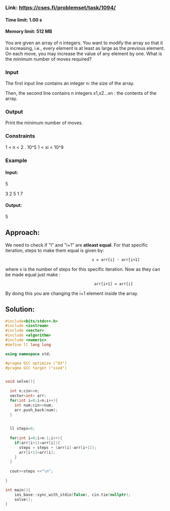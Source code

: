 ### Link: https://cses.fi/problemset/task/1094/

#### Time limit: 1.00 s
#### Memory limit: 512 MB



You are given an array of n integers. You want to modify the array so that it is increasing, i.e., 
every element is at least as large as the previous element.
On each move, you may increase the value of any element by one. What is the minimum number of moves required?

### Input
The first input line contains an integer n: the size of the array.

Then, the second line contains n integers x1,x2...xn : the contents of the array.

### Output
Print the minimum number of moves.

### Constraints

1 < n < 2 . 10^5
1 < xi < 10^9

### Example

#### Input:
5

3 2 5 1 7

#### Output:
5

## Approach:
We need to check if "I" and "i+1" are **atleast equal**. For that specific iteration, steps to make them equal is given by:

                                          x = arr[i] - arr[i+1]

where x is the number of steps for this specific iteration. Now as they can be made equal just make :
                                         
                                           arr[i+1] = arr[i]

By doing this you are changing the i+1 element inside the array.


## Solution:

```cpp
#include<bits/stdc++.h>
#include <iostream>
#include <vector>
#include <algorithm>
#include <numeric>
#define ll long long

using namespace std;

#pragma GCC optimize ("O3")
#pragma GCC target ("sse4")


void solve(){
  
  int n;cin>>n;
  vector<int> arr;
  for(int i=0;i<n;i++){
    int num;cin>>num;
    arr.push_back(num);
  }
  

  ll steps=0; 
  
  for(int i=0;i<n-1;i++){
    if(arr[i+1]<arr[i]){
      steps = steps + (arr[i]-arr[i+1]);
      arr[i+1]=arr[i];
    }
  }
  
  cout<<steps <<"\n";
  
}

int main(){
    ios_base::sync_with_stdio(false), cin.tie(nullptr); 
    solve();
}
```



